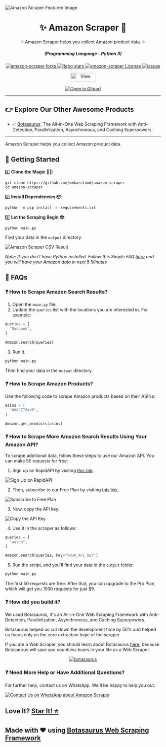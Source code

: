 ![Amazon Scraper Featured Image](https://raw.githubusercontent.com/omkarcloud/amazon-scraper/master/images/amazon-scraper-featured-image.png)

<div align="center" style="margin-top: 0;">
  <h1>✨ Amazon Scraper 🚀</h1>
  <p>💦 Amazon Scraper helps you collect Amazon product data. 💦</p>
</div>
<em>
  <h5 align="center">(Programming Language - Python 3)</h5>
</em>
<p align="center">
  <a href="#">
    <img alt="amazon-scraper forks" src="https://img.shields.io/github/forks/omkarcloud/amazon-scraper?style=for-the-badge" />
  </a>
  <a href="#">
    <img alt="Repo stars" src="https://img.shields.io/github/stars/omkarcloud/amazon-scraper?style=for-the-badge&color=yellow" />
  </a>
  <a href="#">
    <img alt="amazon-scraper License" src="https://img.shields.io/github/license/omkarcloud/amazon-scraper?color=orange&style=for-the-badge" />
  </a>
  <a href="https://github.com/omkarcloud/amazon-scraper/issues">
    <img alt="issues" src="https://img.shields.io/github/issues/omkarcloud/amazon-scraper?color=purple&style=for-the-badge" />
  </a>
</p>
<p align="center">
  <img src="https://views.whatilearened.today/views/github/omkarcloud/amazon-scraper.svg" width="80px" height="28px" alt="View" />
</p>

<p align="center">
  <a href="https://gitpod.io/#https://github.com/omkarcloud/amazon-scraper">
    <img alt="Open in Gitpod" src="https://gitpod.io/button/open-in-gitpod.svg" />
  </a>
</p>
  
---

## 👉 Explore Our Other Awesome Products

- ✅ [Botasaurus](https://github.com/omkarcloud/botasaurus): The All-in-One Web Scraping Framework with Anti-Detection, Parallelization, Asynchronous, and Caching Superpowers.

---

Amazon Scraper helps you collect Amazon product data.

## 🚀 Getting Started

1️⃣ **Clone the Magic 🧙‍♀:**
```shell
git clone https://github.com/omkarcloud/amazon-scraper
cd amazon-scraper
```
2️⃣ **Install Dependencies 📦:**
```shell
python -m pip install -r requirements.txt
```
3️⃣ **Let the Scraping Begin 😎**:
```shell
python main.py
```

Find your data in the `output` directory.

![Amazon Scraper CSV Result](https://raw.githubusercontent.com/omkarcloud/amazon-scraper/master/images/amazon-scraper-csv-result.png)

*Note: If you don't have Python installed. Follow this Simple FAQ [here](https://github.com/omkarcloud/amazon-scraper/blob/master/advanced.md#-i-dont-have-python-installed-how-can-i-run-the-scraper) and you will have your Amazon data in next 5 Minutes*

## 🤔 FAQs

### ❓ How to Scrape Amazon Search Results?

1. Open the `main.py` file.
2. Update the `queries` list with the locations you are interested in. For example:

```python
queries = [
  "Macbook",
]

Amazon.search(queries)
```

3. Run it.

```bash
python main.py
```

Then find your data in the `output` directory.


### ❓ How to Scrape Amazon Products?

Use the following code to scrape Amazon products based on their ASINs:

```python
asins = [
  "B08CZT64VP",
]

Amazon.get_products(asins)
```

### ❓ How to Scrape More Amazon Search Results Using Your Amazon API?

To scrape additional data, follow these steps to use our Amazon API. You can make 50 requests for free:

1. Sign up on RapidAPI by visiting [this link](https://rapidapi.com/auth/sign-up).

![Sign Up on RapidAPI](https://raw.githubusercontent.com/omkarcloud/assets/master/images/sign-up.png)

2. Then, subscribe to our Free Plan by visiting [this link](https://rapidapi.com/Chetan11dev/api/amazon-scraper/pricing).

![Subscribe to Free Plan](https://raw.githubusercontent.com/omkarcloud/assets/master/images/free-subscription.png)

3. Now, copy the API key.

![Copy the API Key](https://raw.githubusercontent.com/omkarcloud/assets/master/images/api-key.png) 

4. Use it in the scraper as follows:
```python
queries = [
  "watch",
]

Amazon.search(queries, key="YOUR_API_KEY")
```

5. Run the script, and you'll find your data in the `output` folder.
```bash
python main.py
```   

The first 50 requests are free. After that, you can upgrade to the Pro Plan, which will get you 1000 requests for just $9.


### ❓ How did you build it?

We used Botasaurus, It's an All-in-One Web Scraping Framework with Anti-Detection, Parallelization, Asynchronous, and Caching Superpowers.

Botasaurus helped us cut down the development time by 50% and helped us focus only on the core extraction logic of the scraper.

If you are a Web Scraper, you should learn about Botasaurus [here](https://github.com/omkarcloud/botasaurus), because Botasaurus will save you countless hours in your life as a Web Scraper.

<p align="center">
  <a href="https://github.com/omkarcloud/botasaurus">
  <img src="https://raw.githubusercontent.com/omkarcloud/assets/master/images/mascot.png" alt="botasaurus" />
</a>
</p>


### ❓ Need More Help or Have Additional Questions?

For further help, contact us on WhatsApp. We'll be happy to help you out.

[![Contact Us on WhatsApp about Amazon Scraper](https://raw.githubusercontent.com/omkarcloud/assets/master/images/whatsapp-us.png)](https://api.whatsapp.com/send?phone=918295042963&text=Hi,%20I%20would%20like%20to%20learn%20more%20about%20your%20products.)

## Love It? [Star It! ⭐](https://github.com/omkarcloud/amazon-scraper/stargazers)

## Made with ❤️ using [Botasaurus Web Scraping Framework](https://github.com/omkarcloud/botasaurus)
